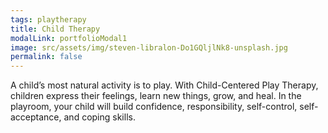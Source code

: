 ```yaml
---
tags: playtherapy
title: Child Therapy
modalLink: portfolioModal1
image: src/assets/img/steven-libralon-Do1GQljlNk8-unsplash.jpg
permalink: false
---
```

A child’s most natural activity is to play. With Child-Centered Play Therapy, children express their feelings, learn
new things, grow, and heal. In the playroom, your child will build confidence, responsibility, self-control,
self-acceptance, and coping skills.
